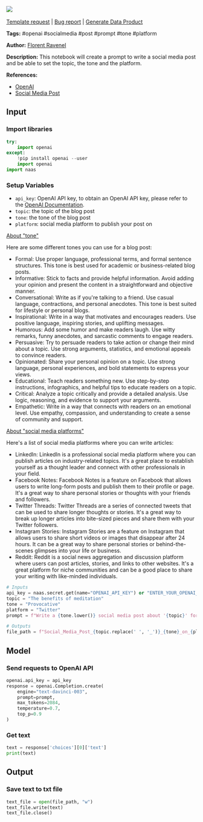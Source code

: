 <a href="https://app.naas.ai/user-redirect/naas/downloader?url=https://raw.githubusercontent.com/jupyter-naas/awesome-notebooks/master/OpenAI/OpenAI_Write_a_social_media_post.ipynb" target="_parent"><img src="https://naasai-public.s3.eu-west-3.amazonaws.com/open_in_naas.svg"/></a><br><br><a href="https://github.com/jupyter-naas/awesome-notebooks/issues/new?assignees=&labels=&template=template-request.md&title=Tool+-+Action+of+the+notebook+">Template request</a> | <a href="https://github.com/jupyter-naas/awesome-notebooks/issues/new?assignees=&labels=bug&template=bug_report.md&title=OpenAI+-+Write+a+social+media+post:+Error+short+description">Bug report</a> | <a href="https://app.naas.ai/user-redirect/naas/downloader?url=https://raw.githubusercontent.com/jupyter-naas/awesome-notebooks/master/Naas/Naas_Start_data_product.ipynb" target="_parent">Generate Data Product</a>

**Tags:** #openai #socialmedia #post #prompt #tone #platform

**Author:** [Florent Ravenel](https://www.linkedin.com/in/florent-ravenel/)

**Description:** This notebook will create a prompt to write a social media post and be able to set the topic, the tone and the platform.

**References:**
- [OpenAI](https://openai.com/)
- [Social Media Post](https://en.wikipedia.org/wiki/Social_media_post)

## Input

### Import libraries


```python
try:
    import openai
except:
    !pip install openai --user
    import openai
import naas
```

### Setup Variables
- `api_key`: OpenAI API key, to obtain an OpenAI API key, please refer to the [OpenAI Documentation](https://openai.com/docs/).
- `topic`: the topic of the blog post
- `tone`: the tone of the blog post
- `platform`: social media platform to publish your post on


<u>About "tone"</u>

Here are some different tones you can use for a blog post:
- Formal: Use proper language, professional terms, and formal sentence structures. This tone is best used for academic or business-related blog posts.
- Informative: Stick to facts and provide helpful information. Avoid adding your opinion and present the content in a straightforward and objective manner.
- Conversational: Write as if you're talking to a friend. Use casual language, contractions, and personal anecdotes. This tone is best suited for lifestyle or personal blogs.
- Inspirational: Write in a way that motivates and encourages readers. Use positive language, inspiring stories, and uplifting messages.
- Humorous: Add some humor and make readers laugh. Use witty remarks, funny anecdotes, and sarcastic comments to engage readers.
- Persuasive: Try to persuade readers to take action or change their mind about a topic. Use strong arguments, statistics, and emotional appeals to convince readers.
- Opinionated: Share your personal opinion on a topic. Use strong language, personal experiences, and bold statements to express your views.
- Educational: Teach readers something new. Use step-by-step instructions, infographics, and helpful tips to educate readers on a topic.
- Critical: Analyze a topic critically and provide a detailed analysis. Use logic, reasoning, and evidence to support your arguments.
- Empathetic: Write in a way that connects with readers on an emotional level. Use empathy, compassion, and understanding to create a sense of community and support.

<u>About "social media platforms"</u>

Here's a list of social media platforms where you can write articles:
- LinkedIn: LinkedIn is a professional social media platform where you can publish articles on industry-related topics. It's a great place to establish yourself as a thought leader and connect with other professionals in your field.
- Facebook Notes: Facebook Notes is a feature on Facebook that allows users to write long-form posts and publish them to their profile or page. It's a great way to share personal stories or thoughts with your friends and followers.
- Twitter Threads: Twitter Threads are a series of connected tweets that can be used to share longer thoughts or stories. It's a great way to break up longer articles into bite-sized pieces and share them with your Twitter followers.
- Instagram Stories: Instagram Stories are a feature on Instagram that allows users to share short videos or images that disappear after 24 hours. It can be a great way to share personal stories or behind-the-scenes glimpses into your life or business.
- Reddit: Reddit is a social news aggregation and discussion platform where users can post articles, stories, and links to other websites. It's a great platform for niche communities and can be a good place to share your writing with like-minded individuals.


```python
# Inputs
api_key = naas.secret.get(name="OPENAI_API_KEY") or "ENTER_YOUR_OPENAI_API_KEY"
topic = "The benefits of meditation"
tone = "Provocative"
platform = "Twitter"
prompt = f"Write a {tone.lower()} social media post about '{topic}' for {platform}."

# Outputs
file_path = f"Social_Media_Post_{topic.replace(' ', '_')}_{tone}_on_{platform}_characters.txt"
```

## Model

### Send requests to OpenAI API


```python
openai.api_key = api_key
response = openai.Completion.create(
    engine="text-davinci-003",
    prompt=prompt,
    max_tokens=2084,
    temperature=0.7,
    top_p=0.9
)
```

### Get text


```python
text = response['choices'][0]['text']
print(text)
```

## Output

### Save text to txt file


```python
text_file = open(file_path, "w")
text_file.write(text)
text_file.close()
```

 
